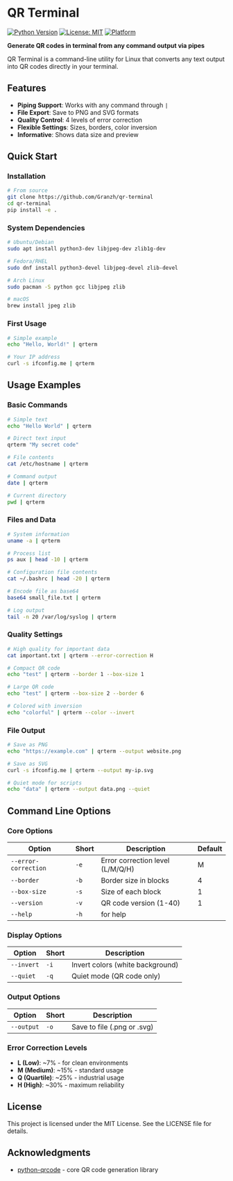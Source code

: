 #  QR Terminal

[![Python Version](https://img.shields.io/badge/python-3.6+-blue.svg)](https://python.org) [![License: MIT](https://img.shields.io/badge/License-MIT-yellow.svg)](https://opensource.org/licenses/MIT) [![Platform](https://img.shields.io/badge/platform-linux-blue?logo=linux&style=flat-square)](https://github.com/Granzh/qr-terminal)

**Generate QR codes in terminal from any command output via pipes**

QR Terminal is a command-line utility for Linux that converts any text output into QR codes directly in your terminal.

##  Features

-  **Piping Support**: Works with any command through `|`
-  **File Export**: Save to PNG and SVG formats
-  **Quality Control**: 4 levels of error correction
-  **Flexible Settings**: Sizes, borders, color inversion
-  **Informative**: Shows data size and preview

##  Quick Start

### Installation

```bash
# From source 
git clone https://github.com/Granzh/qr-terminal
cd qr-terminal
pip install -e .
```

### System Dependencies

```bash
# Ubuntu/Debian
sudo apt install python3-dev libjpeg-dev zlib1g-dev

# Fedora/RHEL
sudo dnf install python3-devel libjpeg-devel zlib-devel

# Arch Linux
sudo pacman -S python gcc libjpeg zlib

# macOS
brew install jpeg zlib
```

### First Usage

```bash
# Simple example
echo "Hello, World!" | qrterm

# Your IP address
curl -s ifconfig.me | qrterm
```

## Usage Examples

### Basic Commands

```bash
# Simple text
echo "Hello World" | qrterm

# Direct text input
qrterm "My secret code"

# File contents
cat /etc/hostname | qrterm

# Command output
date | qrterm

# Current directory
pwd | qrterm
```
### Files and Data

```bash
# System information
uname -a | qrterm

# Process list
ps aux | head -10 | qrterm

# Configuration file contents
cat ~/.bashrc | head -20 | qrterm

# Encode file as base64
base64 small_file.txt | qrterm

# Log output
tail -n 20 /var/log/syslog | qrterm
```

### Quality Settings

```bash
# High quality for important data
cat important.txt | qrterm --error-correction H

# Compact QR code
echo "test" | qrterm --border 1 --box-size 1

# Large QR code
echo "test" | qrterm --box-size 2 --border 6

# Colored with inversion
echo "colorful" | qrterm --color --invert
```

### File Output

```bash
# Save as PNG
echo "https://example.com" | qrterm --output website.png

# Save as SVG
curl -s ifconfig.me | qrterm --output my-ip.svg

# Quiet mode for scripts
echo "data" | qrterm --output data.png --quiet
```

##  Command Line Options

### Core Options

| Option               | Short | Description                      | Default |
| -------------------- | ----- | -------------------------------- | ------- |
| `--error-correction` | `-e`  | Error correction level (L/M/Q/H) | M       |
| `--border`           | `-b`  | Border size in blocks            | 4       |
| `--box-size`         | `-s`  | Size of each block               | 1       |
| `--version`          | `-v`  | QR code version (1-40)           | 1       |
| `--help`             | `-h`  | for help                         |         |

### Display Options

| Option     | Short | Description                      |
| ---------- | ----- | -------------------------------- |
| `--invert` | `-i`  | Invert colors (white background) |
| `--quiet`  | `-q`  | Quiet mode (QR code only)        |

### Output Options

|Option|Short|Description|
|---|---|---|
|`--output`|`-o`|Save to file (.png or .svg)|

### Error Correction Levels

- **L (Low)**: ~7% - for clean environments
- **M (Medium)**: ~15% - standard usage
- **Q (Quartile)**: ~25% - industrial usage
- **H (High)**: ~30% - maximum reliability

## License

This project is licensed under the MIT License. See the LICENSE file for details.

##  Acknowledgments

- [python-qrcode](https://github.com/lincolnloop/python-qrcode) - core QR code generation library